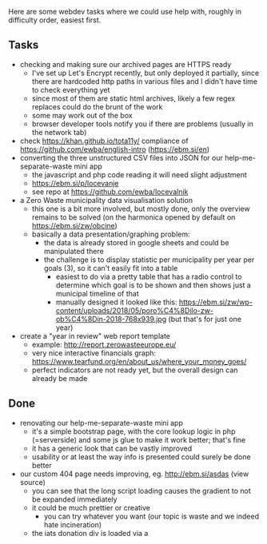 Here are some webdev tasks where we could use help with, roughly in difficulty order, easiest first.

Tasks
-----
- checking and making sure our archived pages are HTTPS ready
  - I've set up Let's Encrypt recently, but only deployed it partially, since there are hardcoded http paths in various files and I didn't have time to check everything yet
  - since most of them are static html archives, likely a few regex replaces could do the brunt of the work
  - some may work out of the box
  - browser developer tools notify you if there are problems (usually in the network tab)
- check https://khan.github.io/tota11y/ compliance of https://github.com/ewba/english-intro (https://ebm.si/en) 
- converting the three unstructured CSV files into JSON for our help-me-separate-waste mini app
  - the javascript and php code reading it will need slight adjustment
  - https://ebm.si/p/locevanje
  - see repo at https://github.com/ewba/locevalnik
- a Zero Waste municipality data visualisation solution
  - this one is a bit more involved, but mostly done, only the overview remains to be solved (on the harmonica opened by default on https://ebm.si/zw/obcine)
  - basically a data presentation/graphing problem:
    - the data is already stored in google sheets and could be manipulated there
    - the challenge is to display statistic per municipality per year per goals (3), so it can't easily fit into a table
      - easiest to do via a pretty table that has a radio control to determine which goal is to be shown and then shows just a municipal timeline of that
      - manually designed it looked like this: https://ebm.si/zw/wp-content/uploads/2018/05/poro%C4%8Dilo-zw-ob%C4%8Din-2018-768x939.jpg (but that's for just one year)
 - create a "year in review" web report template
   - example: http://report.zerowasteeurope.eu/
   - very nice interactive financials graph: https://www.tearfund.org/en/about_us/where_your_money_goes/
   - perfect indicators are not ready yet, but the overall design can already be made

Done
----
- renovating our help-me-separate-waste mini app
  - it's a simple bootstrap page, with the core lookup logic in php (=serverside) and some js glue to make it work better; that's fine
  - it has a generic look that can be vastly improved
  - usability or at least the way info is presented could surely be done better
- our custom 404 page needs improving, eg. http://ebm.si/asdas (view source)
  - you can see that the long script loading causes the gradient to not be expanded immediately
  - it could be much prettier or creative
    - you can try whatever you want (our topic is waste and we indeed hate incineration)
  - the iats donation div is loaded via a <script> tag and can't be styled directly; an override is possible through an upstream interface
- help with data migration from joomla2 to drupal8
  - either the Migrate plugin needs an extra script or some other solution found to make it work good
  - maybe upgrading to joomla3 first would help
  - the core issue is that joomla2 doesn't have a separate field for article thumbnails, but just uses the first image referenced in the article
    - while everyone else wants a separate field
